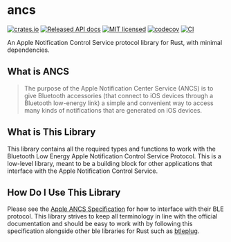 # ancs
[![crates.io](https://img.shields.io/crates/v/ancs.svg)](https://crates.io/crates/ancs)
[![Released API docs](https://docs.rs/ancs/badge.svg)](https://docs.rs/ancs)
[![MIT licensed](https://img.shields.io/badge/license-MIT-blue.svg)](./LICENSE)
[![codecov](https://codecov.io/gh/ianmarmour/ancs/branch/main/graph/badge.svg?token=KVF3X22UFA)](https://codecov.io/gh/ianmarmour/ancs)
[![CI](https://github.com/ianmarmour/ancs/workflows/CI/badge.svg)](https://github.com/ianmarmour/ancs/actions/workflows/ci.yml)

An Apple Notification Control Service protocol library for Rust, with minimal dependencies.

## What is ANCS

> The purpose of the Apple Notification Center Service (ANCS) is to give Bluetooth accessories (that connect to iOS devices through a Bluetooth low-energy link) a simple and convenient way to access many kinds of notifications that are generated on iOS devices.

## What is This Library

This library contains all the required types and functions to work with the Bluetooth Low Energy Apple Notification Control Service Protocol. This is a low-level library, meant to be a building block for
other applications that interface with the Apple Notification Control Service.

## How Do I Use This Library

Please see the [Apple ANCS Specification](https://developer.apple.com/library/archive/documentation/CoreBluetooth/Reference/AppleNotificationCenterServiceSpecification/Introduction/Introduction.html#//apple_ref/doc/uid/TP40013460-CH2-SW1) for how to interface with their BLE protocol. This library strives to keep all terminology in line with the official documentation and should be easy to work with by following this specification alongside other ble libraries for Rust such as [btleplug](https://github.com/deviceplug/btleplug).